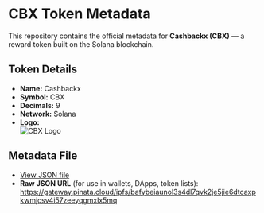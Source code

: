 # CBX Token Metadata

This repository contains the official metadata for **Cashbackx (CBX)** — a reward token built on the Solana blockchain.

## Token Details

- **Name:** Cashbackx  
- **Symbol:** CBX  
- **Decimals:** 9  
- **Network:** Solana  
- **Logo:**  
  ![CBX Logo](https://gateway.pinata.cloud/ipfs/bafybeiaunol3s4dl7qvk2je5jie6dtcaxpkwmjcsv4i57zeeyqgmxlx5mq)

## Metadata File

- [View JSON file](./CASHBACKX.json)  
- **Raw JSON URL** (for use in wallets, DApps, token lists):
https://gateway.pinata.cloud/ipfs/bafybeiaunol3s4dl7qvk2je5jie6dtcaxpkwmjcsv4i57zeeyqgmxlx5mq
